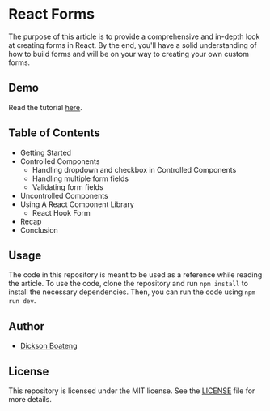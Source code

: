 ﻿# React Forms

The purpose of this article is to provide a comprehensive and in-depth look at creating forms in React. By the end, you'll have a solid understanding of how to build forms and will be on your way to creating your own custom forms.

## Demo

Read the tutorial [here](https://www.freecodecamp.org/news/how-to-build-forms-in-react/).

## Table of Contents

- Getting Started
- Controlled Components
  - Handling dropdown and checkbox in Controlled Components
  - Handling multiple form fields
  - Validating form fields
- Uncontrolled Components
- Using A React Component Library
  - React Hook Form
- Recap
- Conclusion

## Usage

The code in this repository is meant to be used as a reference while reading the article. To use the code, clone the repository and run `npm install` to install the necessary dependencies. Then, you can run the code using `npm run dev`.

## Author

- [Dickson Boateng](https://www.twitter.com/alege_dev)

## License

This repository is licensed under the MIT license. See the [LICENSE](LICENSE.md) file for more details.
<!-- XQZ -->